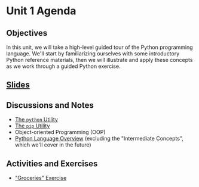 # Unit 1 Agenda

## Objectives

In this unit, we will take a high-level guided tour of the Python programming language. We'll start by familiarizing ourselves with some introductory Python reference materials, then we will illustrate and apply these concepts as we work through a guided Python exercise.

## [Slides](https://docs.google.com/presentation/d/1KEKeJ1ineKCxV4LqQFcIV8B81SUwPWVM8d-y3HQmDMk/edit?usp=sharing)

## Discussions and Notes

  + [The `python` Utility](/notes/python.md)
  + [The `pip` Utility](/notes/pip.md)
  + Object-oriented Programming (OOP)
  + [Python Language Overview](/notes/python/README.md) (excluding the "Intermediate Concepts", which we'll cover in the future)

## Activities and Exercises

  + ["Groceries" Exercise](/exercises/groceries.md)
